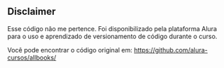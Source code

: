 ## Disclaimer

Esse código não me pertence. Foi disponibilizado pela plataforma Alura para o uso e aprendizado de versionamento de código durante o curso.

Você pode encontrar o código original em:
https://github.com/alura-cursos/allbooks/
